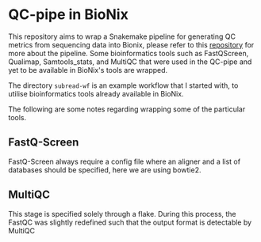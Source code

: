 # QC-pipe in BioNix

This repository aims to wrap a Snakemake pipeline for generating QC metrics from sequencing data into Bionix, please refer to this <a href=https://github.com/WEHIGenomicsRnD/qc-pipe>repository</a> for more about the pipeline. 
Some bioinformatics tools such as FastQScreen, Qualimap, Samtools_stats, and MultiQC that were used in the QC-pipe and yet to be available in BioNix's tools are wrapped. 

The directory `subread-wf` is an example workflow that I started with, to utilise bioinformatics tools already available in BioNix.

The following are some notes regarding wrapping some of the particular tools.

## FastQ-Screen
FastQ-Screen always require a config file where an aligner and a list of databases should be specified, here we are using bowtie2.

## MultiQC
This stage is specified solely through a flake. During this process, the FastQC was slightly redefined such that the output format is detectable by MultiQC
